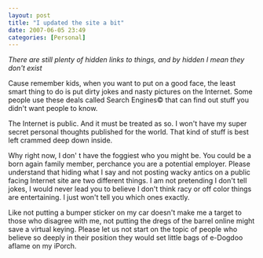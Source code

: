 ```yaml
---
layout: post
title: "I updated the site a bit"
date: 2007-06-05 23:49
categories: [Personal]
---
```

*There are still plenty of hidden links to things, and by hidden I mean they don't exist*

Cause remember kids, when you want to put on a good face, the least smart thing to do is put dirty jokes and nasty pictures on the Internet. Some people use these deals called Search Engines© that can find out stuff you didn't want people to know.

The Internet is public. And it must be treated as so. I won't have my super secret personal thoughts published for the world. That kind of stuff is best left crammed deep down inside.

Why right now, I don' t have the foggiest who you might be. You could be a born again family member, perchance you are a potential employer. Please understand that hiding what I say and not posting wacky antics on a public facing Internet site are two different things. I am not pretending I don't tell jokes, I would never lead you to believe I don't think racy or off color things are entertaining. I just won't tell you which ones exactly.

Like not putting a bumper sticker on my car doesn't make me a target to those who disagree with me, not putting the dregs of the barrel online might save a virtual keying. Please let us not start on the topic of people who believe so deeply in their position they would set little bags of e-Dogdoo aflame on my iPorch.